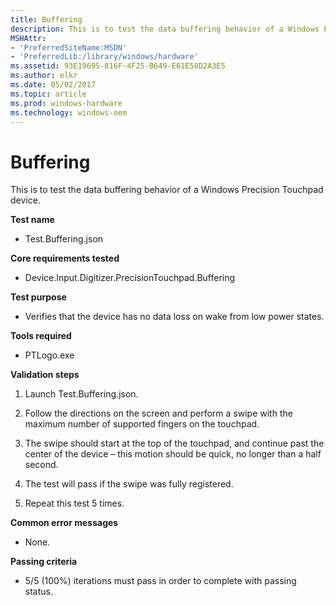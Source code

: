 ```yaml
---
title: Buffering
description: This is to test the data buffering behavior of a Windows Precision Touchpad device.
MSHAttr:
- 'PreferredSiteName:MSDN'
- 'PreferredLib:/library/windows/hardware'
ms.assetid: 93E19695-816F-4F25-B649-E61E58D2A3E5
ms.author: elkr
ms.date: 05/02/2017
ms.topic: article
ms.prod: windows-hardware
ms.technology: windows-oem
---
```


# Buffering


This is to test the data buffering behavior of a Windows Precision Touchpad device.

**Test name**

-   Test.Buffering.json

**Core requirements tested**

-   Device.Input.Digitizer.PrecisionTouchpad.Buffering

**Test purpose**

-   Verifies that the device has no data loss on wake from low power states.

**Tools required**

-   PTLogo.exe

**Validation steps**

1. Launch Test.Buffering.json.

2. Follow the directions on the screen and perform a swipe with the maximum number of supported fingers on the touchpad.
3. The swipe should start at the top of the touchpad, and continue past the center of the device – this motion should be quick, no longer than a half second.

4. The test will pass if the swipe was fully registered.

5. Repeat this test 5 times.

**Common error messages**

-   None.

**Passing criteria**

-   5/5 (100%) iterations must pass in order to complete with passing status.

 

 






